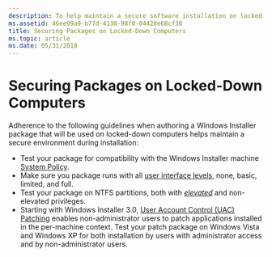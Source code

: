 ```yaml
---
description: To help maintain a secure software installation on locked-down computers, adhere to these guidelines when authoring the Windows Installer package.
ms.assetid: 46ee99a9-b77d-4138-98f0-04428e68cf30
title: Securing Packages on Locked-Down Computers
ms.topic: article
ms.date: 05/31/2018
---
```


# Securing Packages on Locked-Down Computers

Adherence to the following guidelines when authoring a Windows Installer package that will be used on locked-down computers helps maintain a secure environment during installation:

-   Test your package for compatibility with the Windows Installer machine [System Policy](system-policy.md).
-   Make sure you package runs with all [user interface levels](user-interface-levels.md), none, basic, limited, and full.
-   Test your package on NTFS partitions, both with [*elevated*](e-gly.md) and non-elevated privileges.
-   Starting with Windows Installer 3.0, [User Account Control (UAC) Patching](user-account-control--uac--patching.md) enables non-administrator users to patch applications installed in the per-machine context. Test your patch package on Windows Vista and Windows XP for both installation by users with administrator access and by non-administrator users.

 

 



